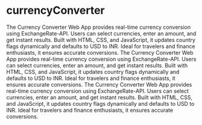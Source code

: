 # currencyConverter
The Currency Converter Web App provides real-time currency conversion using ExchangeRate-API. Users can select currencies, enter an amount, and get instant results. Built with HTML, CSS, and JavaScript, it updates country flags dynamically and defaults to USD to INR. Ideal for travelers and finance enthusiasts, it ensures accurate conversions.
The Currency Converter Web App provides real-time currency conversion using ExchangeRate-API. Users can select currencies, enter an amount, and get instant results. Built with HTML, CSS, and JavaScript, it updates country flags dynamically and defaults to USD to INR. Ideal for travelers and finance enthusiasts, it ensures accurate conversions.
The Currency Converter Web App provides real-time currency conversion using ExchangeRate-API. Users can select currencies, enter an amount, and get instant results. Built with HTML, CSS, and JavaScript, it updates country flags dynamically and defaults to USD to INR. Ideal for travelers and finance enthusiasts, it ensures accurate conversions.

